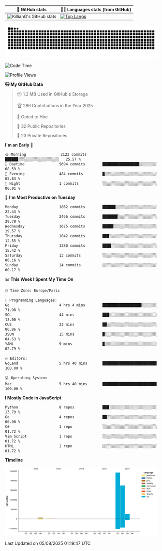 | 🌚 GitHub stats | 👨‍💻 Languages stats (from GitHub) |
|-----------------|--------------------|
| ![KillianG's GitHub stats](https://github-readme-stats.vercel.app/api?username=KillianG&count_private=true&show_icons=true&theme=dark) | [![Top Langs](https://github-readme-stats.vercel.app/api/top-langs/?username=KillianG&layout=compact&theme=dark&hide=HTML)](https://github.com/anuraghazra/github-readme-stats) |

![github-contributions-snake](https://raw.githubusercontent.com/KillianG/KillianG/refs/heads/output/github-contribution-grid-snake-dark.svg)

<!--START_SECTION:waka-->
![Code Time](http://img.shields.io/badge/Code%20Time-11%20hrs%2010%20mins-blue)

![Profile Views](http://img.shields.io/badge/Profile%20Views-1-blue)

**🐱 My GitHub Data** 

> 📦 1.3 MB Used in GitHub's Storage 
 > 
> 🏆 286 Contributions in the Year 2025
 > 
> 💼 Opted to Hire
 > 
> 📜 32 Public Repositories 
 > 
> 🔑 23 Private Repositories 
 > 
**I'm an Early 🐤** 

```text
🌞 Morning                2123 commits        ██████░░░░░░░░░░░░░░░░░░░   25.57 % 
🌆 Daytime                5694 commits        █████████████████░░░░░░░░   68.59 % 
🌃 Evening                484 commits         █░░░░░░░░░░░░░░░░░░░░░░░░   05.83 % 
🌙 Night                  1 commits           ░░░░░░░░░░░░░░░░░░░░░░░░░   00.01 % 
```
📅 **I'm Most Productive on Tuesday** 

```text
Monday                   1862 commits        ██████░░░░░░░░░░░░░░░░░░░   22.43 % 
Tuesday                  2466 commits        ███████░░░░░░░░░░░░░░░░░░   29.70 % 
Wednesday                1625 commits        █████░░░░░░░░░░░░░░░░░░░░   19.57 % 
Thursday                 1042 commits        ███░░░░░░░░░░░░░░░░░░░░░░   12.55 % 
Friday                   1280 commits        ████░░░░░░░░░░░░░░░░░░░░░   15.42 % 
Saturday                 13 commits          ░░░░░░░░░░░░░░░░░░░░░░░░░   00.16 % 
Sunday                   14 commits          ░░░░░░░░░░░░░░░░░░░░░░░░░   00.17 % 
```


📊 **This Week I Spent My Time On** 

```text
🕑︎ Time Zone: Europe/Paris

💬 Programming Languages: 
Go                       4 hrs 4 mins        ██████████████████░░░░░░░   71.98 % 
SQL                      44 mins             ███░░░░░░░░░░░░░░░░░░░░░░   13.00 % 
CUE                      23 mins             ██░░░░░░░░░░░░░░░░░░░░░░░   06.86 % 
JSON                     15 mins             █░░░░░░░░░░░░░░░░░░░░░░░░   04.53 % 
YAML                     9 mins              █░░░░░░░░░░░░░░░░░░░░░░░░   02.79 % 

🔥 Editors: 
GoLand                   5 hrs 40 mins       █████████████████████████   100.00 % 

💻 Operating System: 
Mac                      5 hrs 40 mins       █████████████████████████   100.00 % 
```

**I Mostly Code in JavaScript** 

```text
Python                   8 repos             ███░░░░░░░░░░░░░░░░░░░░░░   13.79 % 
Go                       4 repos             ██░░░░░░░░░░░░░░░░░░░░░░░   06.90 % 
C#                       1 repo              ░░░░░░░░░░░░░░░░░░░░░░░░░   01.72 % 
Vim Script               1 repo              ░░░░░░░░░░░░░░░░░░░░░░░░░   01.72 % 
HTML                     1 repo              ░░░░░░░░░░░░░░░░░░░░░░░░░   01.72 % 
```



**Timeline**

![Lines of Code chart](https://raw.githubusercontent.com/KillianG/KillianG/master/assets/bar_graph.png)


 Last Updated on 05/08/2025 01:19:47 UTC
<!--END_SECTION:waka-->
